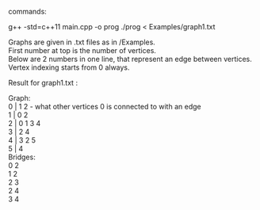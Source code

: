 commands:

g++ -std=c++11 main.cpp -o prog
./prog < Examples/graph1.txt

Graphs are given in .txt files as in /Examples.  
First number at top is the number of vertices.  
Below are 2 numbers in one line, that represent an edge between vertices.  
Vertex indexing starts from 0 always.  

Result for graph1.txt :  

Graph:  
0 | 1 2         - what other vertices 0 is connected to with an edge  
1 | 0 2  
2 | 0 1 3 4  
3 | 2 4  
4 | 3 2 5  
5 | 4  
Bridges:          
0 2  
1 2  
2 3  
2 4  
3 4
